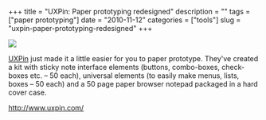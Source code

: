 +++
title = "UXPin: Paper prototyping redesigned"
description = ""
tags = ["paper prototyping"]
date = "2010-11-12"
categories = ["tools"]
slug = "uxpin-paper-prototyping-redesigned"
+++


<div class="tool-screenshot mb1"><a href="http://www.uxpin.com/"><img id="bluga-thumbnail-2761" class="bluga-thumbnail custom" src="http://media.konigi.com/bluga/
wt5230689b83d86_custom.jpg"/></a></div><p><a href="http://www.uxpin.com/">UXPin</a> just made it a little easier for you to paper prototype. They've created a kit with sticky note interface elements (buttons, combo-boxes, check-boxes etc. – 50 each), universal elements (to easily make menus, lists, boxes – 50 each) and a 50 page paper browser notepad packaged in a hard cover case.</p>

  
<p><a href="http://www.uxpin.com/">http://www.uxpin.com/</a></p>
      
